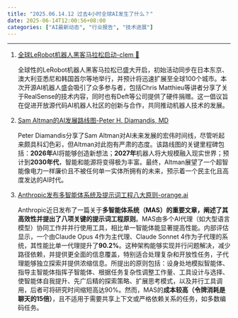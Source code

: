 ```yaml
---
title: "2025.06.14.12 过去4小时全球AI发生了什么？"
date: 2025-06-14T12:00:56+08:00
categories: ["AI最新动态", "行业报告", "技术进展"]
---
```


---

1.  [全球LeRobot机器人黑客马拉松启动-clem 🤗](https://x.com/ClementDelangue/status/1933687767491572134)

    全球性的LeRobot机器人黑客马拉松已盛大开启，初始活动同步在日本东京、澳大利亚悉尼和韩国首尔等地举行，并预计将迅速扩展至全球100个城市。本次开源AI机器人盛会吸引了众多参与者，包括Chris Matthieu等讲者分享了关于RealSense的技术内容，同时也有Deft等公司提供了硬件捐赠。这一倡议旨在促进开放源代码AI机器人社区的创新与合作，共同推动机器人技术的发展。

2.  [Sam Altman的AI发展路线图-Peter H. Diamandis, MD](https://x.com/PeterDiamandis/status/1933691769364865235)

    Peter Diamandis分享了Sam Altman对AI未来发展的宏伟时间线，尽管听起来颇具科幻色彩，但Altman对此抱有严肃的态度。该路线图的关键里程碑包括：**2026年**AI将能够创造新想法；**2027年**机器人将大规模融入现实世界；预计到**2030年代**，智能和能源将变得极为丰富。最终，Altman展望了一个超智能像电力一样廉价且不被任何单一实体所拥有的未来，预示着一个民主化且高度发达的AI时代。

3.  [Anthropic发布多智能体系统及提示词工程八大原则-orange.ai](https://x.com/oran_ge/status/1933686239968002052)

    Anthropic近日发布了一篇关于**多智能体系统（MAS）**的重要文章，阐述了其高效性并提出了八项关键的**提示词工程原则**。MAS由多个AI代理（如大型语言模型）协同工作并并行使用工具，相比单一智能体能显著提高性能。内部评估显示，一个由Claude Opus 4作为主代理、Claude Sonnet 4作为子代理的系统，其性能比单一代理提升了**90.2%**。这种架构能够实现并行问题解决，减少路径依赖，并提供更全面的信息覆盖，特别适合处理复杂和开放性任务，子代理能够独立探索并提供浓缩信息。所提出的原则包括：设身处地模拟智能体、指导主智能体指挥子智能体、根据任务复杂性调整工作量、工具设计与选择、使智能体自我提升、先广后精的探索策略、扩展思考模式，以及并行工具调用，后者可将研究时间缩短高达90%。然而，MAS的**成本较高（令牌消耗是聊天的15倍）**，且不适用于需要共享上下文或严格依赖关系的任务，如多数编码任务。